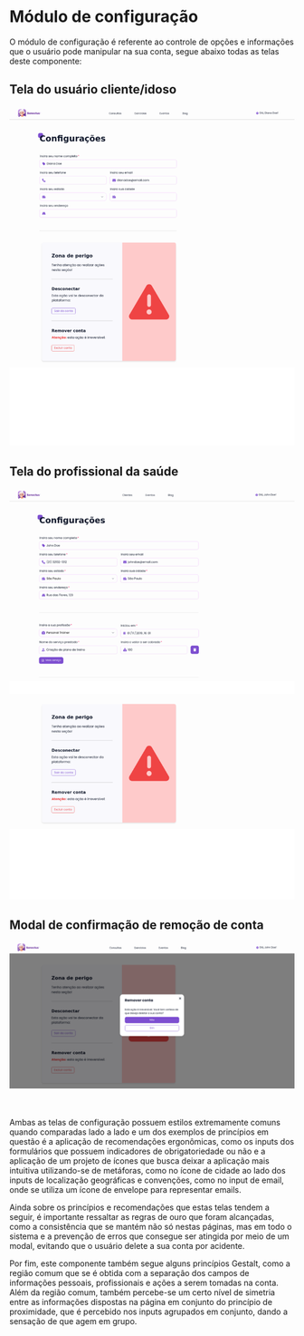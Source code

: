 # Módulo de configuração

O módulo de configuração é referente ao controle de opções e informações que o usuário pode manipular na sua conta, segue abaixo todas as telas deste componente:

## Tela do usuário cliente/idoso
<img alt="Tela de configuração do idoso" src="../../.github/img/telas/configuration/elderly.png" width="800"/>

## Tela do profissional da saúde
<img alt="Tela de configuração do profissional" src="../../.github/img/telas/configuration/professional.png" width="800"/>

## Modal de confirmação de remoção de conta
<img alt="Modal de remoção de conta" src="../../.github/img/telas/configuration/exclude-account-modal.png" width="800"/>

<br/>
<br/>
<br/>

Ambas as telas de configuração possuem estilos extremamente comuns quando comparadas lado a lado e um dos exemplos de princípios em questão é a aplicação de recomendações ergonômicas, como os inputs dos formulários que possuem indicadores de obrigatoriedade ou não e a aplicação de um projeto de ícones que busca deixar a aplicação mais intuitiva utilizando-se de metáforas, como no ícone de cidade ao lado dos inputs de localização geográficas e convenções, como no input de email, onde se utiliza um ícone de envelope para representar emails.

Ainda sobre os princípios e recomendações que estas telas tendem a seguir, é importante ressaltar as regras de ouro que foram alcançadas, como a consistência que se mantém não só nestas páginas, mas em todo o sistema e a prevenção de erros que consegue ser atingida por meio de um modal, evitando que o usuário delete a sua conta por acidente.

Por fim, este componente também segue alguns princípios Gestalt, como a região comum que se é obtida com a separação dos campos de informações pessoais, profissionais e ações a serem tomadas na conta. Além da região comum, também percebe-se um certo nível de simetria entre as informações dispostas na página em conjunto do princípio de proximidade, que é percebido nos inputs agrupados em conjunto, dando a sensação de que agem em grupo.

